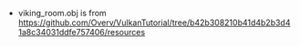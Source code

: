  - viking_room.obj is from https://github.com/Overv/VulkanTutorial/tree/b42b308210b41d4b2b3d41a8c34031ddfe757406/resources